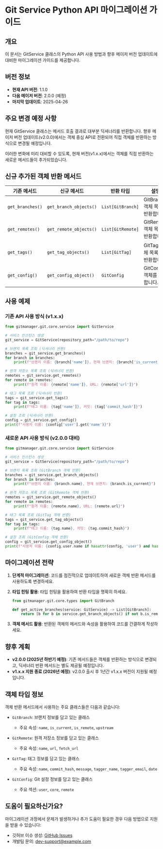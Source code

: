 # Git Service Python API 마이그레이션 가이드

## 개요

이 문서는 GitService 클래스의 Python API 사용 방법과 향후 메이저 버전 업데이트에 대비한 마이그레이션 가이드를 제공합니다.

## 버전 정보

- **현재 API 버전**: 1.1.0
- **다음 메이저 버전**: 2.0.0 (예정)
- **마지막 업데이트**: 2025-04-26

## 주요 변경 예정 사항

현재 GitService 클래스는 메서드 호출 결과로 대부분 딕셔너리를 반환합니다. 향후 메이저 버전 업데이트(v2.0.0)에서는 객체 중심 API로 전환되어 직접 객체를 반환하는 방식으로 변경될 예정입니다.

이러한 변화에 미리 대비할 수 있도록, 현재 버전(v1.x.x)에서는 객체를 직접 반환하는 새로운 메서드들이 추가되었습니다.

## 신규 추가된 객체 반환 메서드

| 기존 메서드 | 신규 메서드 | 반환 타입 | 설명 |
|------------|-----------|------------|------|
| `get_branches()` | `get_branch_objects()` | `List[GitBranch]` | GitBranch 객체 목록을 반환합니다. |
| `get_remotes()` | `get_remote_objects()` | `List[GitRemote]` | GitRemote 객체 목록을 반환합니다. |
| `get_tags()` | `get_tag_objects()` | `List[GitTag]` | GitTag 객체 목록을 반환합니다. |
| `get_config()` | `get_config_object()` | `GitConfig` | GitConfig 객체를 반환합니다. |

## 사용 예제

### 기존 API 사용 방식 (v1.x.x)

```python
from gitmanager.git.core.service import GitService

# 서비스 인스턴스 생성
git_service = GitService(repository_path="/path/to/repo")

# 브랜치 목록 조회 (딕셔너리 반환)
branches = git_service.get_branches()
for branch in branches:
    print(f"브랜치 이름: {branch['name']}, 현재 브랜치: {branch['is_current']}")

# 원격 저장소 목록 조회 (딕셔너리 반환)
remotes = git_service.get_remotes()
for remote in remotes:
    print(f"원격 이름: {remote['name']}, URL: {remote['url']}")

# 태그 목록 조회 (딕셔너리 반환)
tags = git_service.get_tags()
for tag in tags:
    print(f"태그 이름: {tag['name']}, 커밋: {tag['commit_hash']}")

# 설정 조회 (딕셔너리 반환)
config = git_service.get_config()
print(f"사용자 이름: {config['user'].get('name')}")
```

### 새로운 API 사용 방식 (v2.0.0 대비)

```python
from gitmanager.git.core.service import GitService

# 서비스 인스턴스 생성
git_service = GitService(repository_path="/path/to/repo")

# 브랜치 목록 조회 (GitBranch 객체 반환)
branches = git_service.get_branch_objects()
for branch in branches:
    print(f"브랜치 이름: {branch.name}, 현재 브랜치: {branch.is_current}")

# 원격 저장소 목록 조회 (GitRemote 객체 반환)
remotes = git_service.get_remote_objects()
for remote in remotes:
    print(f"원격 이름: {remote.name}, URL: {remote.url}")

# 태그 목록 조회 (GitTag 객체 반환)
tags = git_service.get_tag_objects()
for tag in tags:
    print(f"태그 이름: {tag.name}, 커밋: {tag.commit_hash}")

# 설정 조회 (GitConfig 객체 반환)
config = git_service.get_config_object()
print(f"사용자 이름: {config.user.name if hasattr(config, 'user') and hasattr(config.user, 'name') else None}")
```

## 마이그레이션 전략

1. **단계적 마이그레이션**: 코드를 점진적으로 업데이트하여 새로운 객체 반환 메서드를 사용하도록 변경하세요.

2. **타입 힌팅 활용**: 타입 힌팅을 활용하여 반환 타입을 명확히 하세요.
   ```python
   from gitmanager.git.core.types import GitBranch
   
   def get_active_branches(service: GitService) -> List[GitBranch]:
       return [b for b in service.get_branch_objects() if not b.is_remote]
   ```

3. **객체 메서드 활용**: 반환된 객체의 메서드와 속성을 활용하여 코드를 간결하게 작성하세요.

## 향후 계획

- **v2.0.0 (2025년 하반기 예정)**: 기존 메서드들은 객체를 반환하는 방식으로 변경되고, 딕셔너리 반환 메서드는 별도 제공될 예정입니다.
- **v1.x.x 지원 종료 (2026년 예정)**: v2.0.0 출시 후 1년간 v1.x.x 버전이 지원될 예정입니다.

## 객체 타입 정보

객체 반환 메서드에서 사용하는 주요 클래스들은 다음과 같습니다:

- `GitBranch`: 브랜치 정보를 담고 있는 클래스
  - 주요 속성: `name`, `is_current`, `is_remote`, `upstream`
  
- `GitRemote`: 원격 저장소 정보를 담고 있는 클래스
  - 주요 속성: `name`, `url`, `fetch_url`
  
- `GitTag`: 태그 정보를 담고 있는 클래스
  - 주요 속성: `name`, `commit_hash`, `message`, `tagger_name`, `tagger_email`, `date`
  
- `GitConfig`: Git 설정 정보를 담고 있는 클래스
  - 주요 섹션: `user`, `core`, `remote`

## 도움이 필요하신가요?

마이그레이션 과정에서 문제가 발생하거나 추가 도움이 필요한 경우 다음 방법으로 지원을 받을 수 있습니다:
- 깃허브 이슈 생성: [GitHub Issues](https://github.com/example/maintenance-monorepo/issues)
- 개발팀 문의: [dev-support@example.com](mailto:dev-support@example.com)